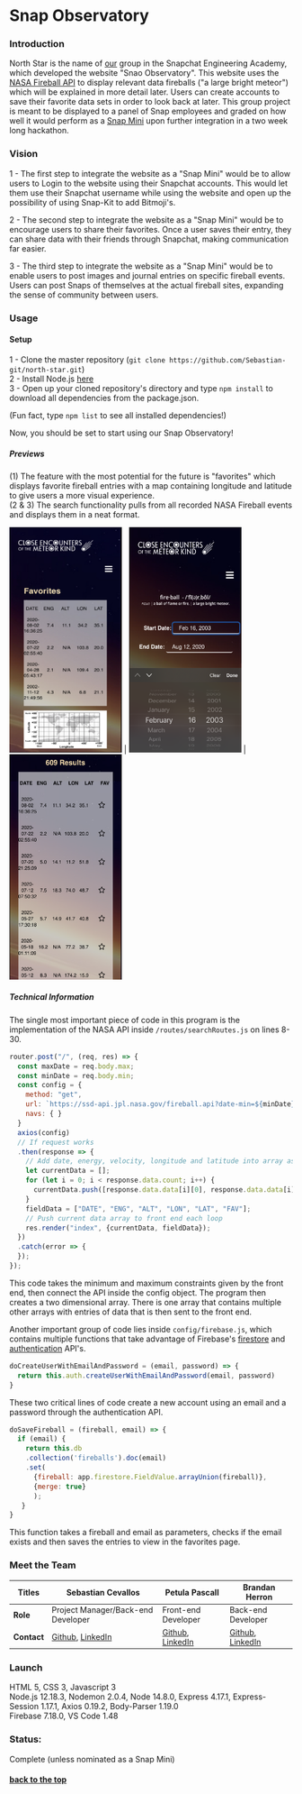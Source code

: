 # <a name="title"></a> Snap Observatory

### Introduction
North Star is the name of [our](#members) group in the Snapchat Engineering Academy, which developed the website "Snao Observatory". This website uses the [NASA Fireball API](https://ssd-api.jpl.nasa.gov/doc/fireball.html) to display relevant data fireballs ("a large bright meteor") which will be explained in more detail later. Users can create accounts to save their favorite data sets in order to look back at later. This group project is meant to be displayed to a panel of Snap employees and graded on how well it would perform as a [Snap Mini](https://minis.snapchat.com/) upon further integration in a two week long hackathon.


### Vision
1 - The first step to integrate the website as a "Snap Mini" would be to allow users to Login to the website using their Snapchat accounts. This would let them use their Snapchat username while using the website and open up the possibility of using Snap-Kit to add Bitmoji's.

2 - The second step to integrate the website as a "Snap Mini" would be to encourage users to share their favorites. Once a user saves their entry, they can share data with their friends through Snapchat, making communication far easier.

3 - The third step to integrate the website as a "Snap Mini" would be to enable users to post images and journal entries on specific fireball events. Users can post Snaps of themselves at the actual fireball sites, expanding the sense of community between users.

### Usage


#### Setup

1 - Clone the master repository (```git clone https://github.com/Sebastian-git/north-star.git```) <br>
2 - Install Node.js [here](https://nodejs.org/en/download/) <br>
3 - Open up your cloned repository's directory and type ``` npm install ``` to download all dependencies from the package.json. <br>

(Fun fact, type ```npm list``` to see all installed dependencies!)

Now, you should be set to start using our Snap Observatory!

##### Previews

(1) The feature with the most potential for the future is "favorites" which displays favorite fireball entries with a map containing longitude and latitude to give users a more visual experience. <br>
(2 & 3) The search functionality pulls from all recorded NASA Fireball events and displays them in a neat format.

<img width="200" height="400" alt="portfolio_view" src="https://github.com/Sebastian-git/north-star/blob/master/readmeImages/map%20preview%20phone.jpg"> |
<img width="200" height="400" alt="portfolio_view" src="https://github.com/Sebastian-git/north-star/blob/master/readmeImages/search.png"> |
<img width="200" height="400" alt="portfolio_view" src="https://github.com/Sebastian-git/north-star/blob/master/readmeImages/results.png">


##### Technical Information 

The single most important piece of code in this program is the implementation of the NASA API inside ```/routes/searchRoutes.js``` on lines 8-30.
``` js
router.post("/", (req, res) => {
  const maxDate = req.body.max;
  const minDate = req.body.min;
  const config = {
    method: "get",
    url: `https://ssd-api.jpl.nasa.gov/fireball.api?date-min=${minDate}&date-max=${maxDate}`,
    navs: { }
  }
  axios(config)
  // If request works
  .then(response => {
    // Add date, energy, velocity, longitude and latitude into array as a string
    let currentData = []; 
    for (let i = 0; i < response.data.count; i++) {
      currentData.push([response.data.data[i][0], response.data.data[i][1], response.data.data[i][8], response.data.data[i][5], response.data.data[i][3], " "]);
    }
    fieldData = ["DATE", "ENG", "ALT", "LON", "LAT", "FAV"];
    // Push current data array to front end each loop
    res.render("index", {currentData, fieldData});
  })
  .catch(error => {
  });
});
```
This code takes the minimum and maximum constraints given by the front end, then connect the API inside the config object. The program then creates a two dimensional array. There is one array that contains multiple other arrays with entries of data that is then sent to the front end.

Another important group of code lies inside ```config/firebase.js```, which contains multiple functions that take advantage of Firebase's [firestore](https://firebase.google.com/docs/firestore) and [authentication](https://firebase.google.com/docs/auth) API's.
``` js
doCreateUserWithEmailAndPassword = (email, password) => {
  return this.auth.createUserWithEmailAndPassword(email, password)
}
```
These two critical lines of code create a new account using an email and a password through the authentication API.
``` js
doSaveFireball = (fireball, email) => {
  if (email) {
    return this.db
    .collection('fireballs').doc(email)
    .set(
      {fireball: app.firestore.FieldValue.arrayUnion(fireball)},
      {merge: true}
      );
   }
}
```
This function takes a fireball and email as parameters, checks if the email exists and then saves the entries to view in the favorites page.

### <a name="members"></a> Meet the Team

**Titles** | **Sebastian Cevallos** | **Petula Pascall** | **Brandan Herron** |
|-|-|-|-|
|**Role**| Project Manager/Back-end Developer | Front-end Developer | Back-end Developer |
|**Contact**| [Github](https://github.com/Sebastian-git), [LinkedIn](https://www.linkedin.com/in/sebastian-cevallos-2917bb16a/) | [Github](https://github.com/SeePetulaCode), [LinkedIn](https://www.linkedin.com/in/petulapascall/) | [Github](https://github.com/brandan1989), [LinkedIn](https://www.linkedin.com/in/brandan-herron/) |


### Launch
HTML 5, CSS 3, Javascript 3 <br>
Node.js 12.18.3, Nodemon 2.0.4, Node 14.8.0, Express 4.17.1, Express-Session 1.17.1, Axios 0.19.2, Body-Parser 1.19.0 <br>
Firebase 7.18.0, VS Code 1.48 <br>

### Status: 

Complete (unless nominated as a Snap Mini)

#### [back to the top](#title)
